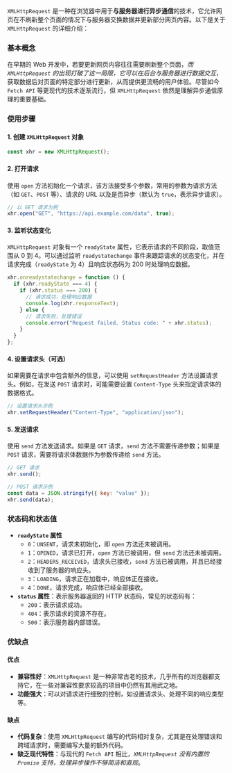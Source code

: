 `XMLHttpRequest` 是一种在浏览器中用于**与服务器进行异步通信**的技术，它允许网页在不刷新整个页面的情况下与服务器交换数据并更新部分网页内容。以下是关于 `XMLHttpRequest` 的详细介绍：

### 基本概念

在早期的 Web 开发中，若要更新网页内容往往需要刷新整个页面，*而 `XMLHttpRequest` 的出现打破了这一局限，它可以在后台与服务器进行数据交互*，获取数据后对页面的特定部分进行更新，从而提供更流畅的用户体验。尽管如今 `Fetch API` 等更现代的技术逐渐流行，但 `XMLHttpRequest` 依然是理解异步通信原理的重要基础。

### 使用步骤

#### 1. 创建 `XMLHttpRequest` 对象

```javascript
const xhr = new XMLHttpRequest();
```

#### 2. 打开请求

使用 `open` 方法初始化一个请求，该方法接受多个参数，常用的参数为请求方法（如 `GET`、`POST` 等）、请求的 URL 以及是否异步（默认为 `true`，表示异步请求）。

```javascript
// 以 GET 请求为例
xhr.open("GET", "https://api.example.com/data", true);
```

#### 3. 监听状态变化

`XMLHttpRequest` 对象有一个 `readyState` 属性，它表示请求的不同阶段，取值范围从 0 到 4。可以通过监听 `readystatechange` 事件来跟踪请求的状态变化，并在请求完成（`readyState` 为 4）且响应状态码为 200 时处理响应数据。

```javascript
xhr.onreadystatechange = function () {
  if (xhr.readyState === 4) {
    if (xhr.status === 200) {
      // 请求成功，处理响应数据
      console.log(xhr.responseText);
    } else {
      // 请求失败，处理错误
      console.error("Request failed. Status code: " + xhr.status);
    }
  }
};
```

#### 4. 设置请求头（可选）

如果需要在请求中包含额外的信息，可以使用 `setRequestHeader` 方法设置请求头。例如，在发送 `POST` 请求时，可能需要设置 `Content-Type` 头来指定请求体的数据格式。

```javascript
// 设置请求头示例
xhr.setRequestHeader("Content-Type", "application/json");
```

#### 5. 发送请求

使用 `send` 方法发送请求。如果是 `GET` 请求，`send` 方法不需要传递参数；如果是 `POST` 请求，需要将请求体数据作为参数传递给 `send` 方法。

```javascript
// GET 请求
xhr.send();

// POST 请求示例
const data = JSON.stringify({ key: "value" });
xhr.send(data);
```

### 状态码和状态值

- **`readyState` 属性**
  - `0`：`UNSENT`，请求未初始化，即 `open` 方法还未被调用。
  - `1`：`OPENED`，请求已打开，`open` 方法已被调用，但 `send` 方法还未被调用。
  - `2`：`HEADERS_RECEIVED`，请求头已接收，`send` 方法已被调用，并且已经接收到了服务器的响应头。
  - `3`：`LOADING`，请求正在加载中，响应体正在接收。
  - `4`：`DONE`，请求完成，响应体已经全部接收。
- **`status` 属性**：表示服务器返回的 HTTP 状态码，常见的状态码有：
  - `200`：表示请求成功。
  - `404`：表示请求的资源不存在。
  - `500`：表示服务器内部错误。

### 优缺点

#### 优点

- **兼容性好**：`XMLHttpRequest` 是一种非常古老的技术，几乎所有的浏览器都支持它，在一些对兼容性要求较高的项目中仍然有其用武之地。
- **功能强大**：可以对请求进行细致的控制，如设置请求头、处理不同的响应类型等。

#### 缺点

- **代码复杂**：使用 `XMLHttpRequest` 编写的代码相对复杂，尤其是在处理错误和跨域请求时，需要编写大量的额外代码。
- **缺乏现代特性**：与现代的 `Fetch API` 相比，*`XMLHttpRequest` 没有内置的 `Promise` 支持，处理异步操作不够简洁和直观*。

